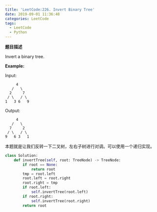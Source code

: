 ```yaml
---
title: 'LeetCode:226. Invert Binary Tree'
date: 2019-09-01 11:36:48
categories: LeetCode
tags:
  - LeetCode
  - Python
---
```


**题目描述**

Invert a binary tree.

**Example:**

Input:

```
     4
   /   \
  2     7
 / \   / \
1   3 6   9
```

Output:

```
     4
   /   \
  7     2
 / \   / \
9   6 3   1
```

<!--more-->



本题就是让我们反转一下二叉树，左右子树进行对调。可以使用一个递归实现。

```python
class Solution:
    def invertTree(self, root: TreeNode) -> TreeNode:
        if root == None:
            return root
        tmp = root.left
        root.left = root.right
        root.right = tmp
        if root.left:
            self.invertTree(root.left)
        if root.right:
            self.invertTree(root.right)
        return root
```


